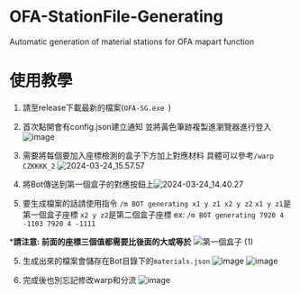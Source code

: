 # OFA-StationFile-Generating
Automatic generation of material stations for OFA mapart function

# 使用教學
1. 請至release下載最新的檔案(`OFA-SG.exe
`)
2. 首次點開會有config.json建立通知 並將黃色筆跡複製進瀏覽器進行登入
![image](https://hackmd.io/_uploads/BJxGHSp0T.png)

3. 需要將每個要加入座標檢測的盒子下方加上對應材料
具體可以參考`/warp CZKKKK_2`
![2024-03-24_15.57.57](https://hackmd.io/_uploads/B14HpLp06.png)

3. 將Bot傳送到第一個盒子的對應按鈕上![2024-03-24_14.40.27](https://hackmd.io/_uploads/rJtliBaAp.png)
 
 4. 要生成檔案的話請使用指令
`/m BOT generating x1 y z1 x2 y z2`
`x1 y z1`是第一個盒子座標
`x2 y z2`是第二個盒子座標
ex: `/m BOT generating 7920 4 -1103 7920 4 -1111`

***請注意: 前面的座標三個值都需要比後面的大或等於**
![第一個盒子 (1)](https://hackmd.io/_uploads/BylGYSp0T.png)

5. 生成出來的檔案會儲存在Bot目錄下的`materials.json`
![image](https://hackmd.io/_uploads/SkilTSa0a.png)
![image](https://hackmd.io/_uploads/SycrTB6CT.png)

6. 完成後也別忘記修改warp和分流
![image](https://hackmd.io/_uploads/BJ2QpraCa.png)
